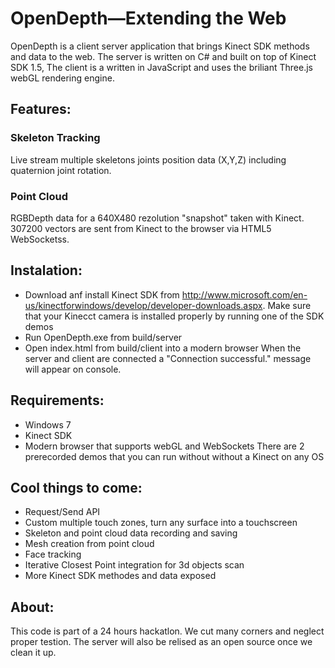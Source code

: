 OpenDepth—Extending the Web
=========

OpenDepth is a client server application that brings Kinect SDK methods and data to the web.
The server is written on C# and built on top of Kinect SDK 1.5,
The client is a written in JavaScript and uses the briliant Three.js webGL rendering engine.

## Features: ##
### Skeleton Tracking ###
Live stream multiple skeletons joints position data (X,Y,Z) including quaternion joint rotation.

### Point Cloud ###
RGBDepth data for a 640X480 rezolution "snapshot" taken with Kinect. 307200 vectors are sent from Kinect to the browser via HTML5 WebSocketss.

## Instalation: ##
+ Download anf install Kinect SDK from http://www.microsoft.com/en-us/kinectforwindows/develop/developer-downloads.aspx. Make sure that your Kinecct camera is installed properly by running one of the SDK demos 
+ Run OpenDepth.exe from build/server
+ Open index.html from build/client into a modern browser
When the server and client are connected a "Connection successful." message will appear on console.

## Requirements: ##
+ Windows 7
+ Kinect SDK
+ Modern browser that supports webGL and WebSockets
There are 2 prerecorded demos that you can run without without a Kinect on any OS

## Cool things to come: ##
+ Request/Send API
+ Custom multiple touch zones, turn any surface into a touchscreen
+ Skeleton and point cloud data recording and saving
+ Mesh creation from point cloud
+ Face tracking
+ Iterative Closest Point integration for 3d objects scan 
+ More Kinect SDK methodes and data exposed

## About: ##
This code is part of a 24 hours hackatlon. We cut many corners and neglect proper testion. The server will also be relised as an open source once we clean it up.
